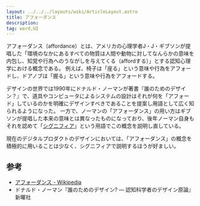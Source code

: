 ```yaml
---
layout: ../../../layouts/wiki/ArticleLayout.astro
title: アフォーダンス
description:
tag: word,UI
---
```


アフォーダンス（affordance）とは、アメリカの心理学者J・J・ギブソンが提唱した「環境のなかにあるすべての物質は人間や動物に対してなんらかの意味を内包し、知覚や行為へのうながしを与えてくる（affordする）」とする認知心理学における概念である。
例えば、椅子は「座る」という意味や行為をアフォードし、ドアノブは「握る」という意味や行為をアフォードする。

デザインの世界では1990年にドナルド・ノーマンが著書『誰のためのデザイン？』で、道具やコンピュータによるシステムの設計はそれが何を「アフォード」しているのかを明確にデザインすべきであることを提案し用語として広く知られるようになった。
一方で、ノーマンの「アフォーダンス」の用い方はギブソンが提唱した本来の意味とは異なったものになっており、後年ノーマン自身もそれを認めて「[シグニフィア](https://product-design.jp/words/signifier/)」という用語でこの概念を説明し直している。

現在のデジタルプロダクトのデザインにおいては、「アフォーダンス」の概念を積極的に用いることは少なく、シグニフィアで説明するほうが好ましい。


## 参考
- [アフォーダンス - Wikipedia](https://ja.wikipedia.org/wiki/%E3%82%A2%E3%83%95%E3%82%A9%E3%83%BC%E3%83%80%E3%83%B3%E3%82%B9)
- ドナルド・ノーマン『誰のためのデザイン? — 認知科学者のデザイン原論』新曜社
